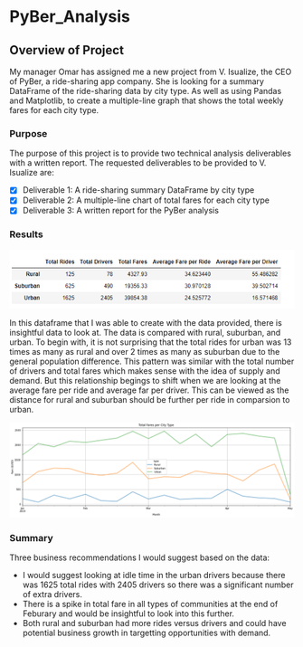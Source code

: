 # PyBer_Analysis

## Overview of Project
My manager Omar has assigned me a new project from V. Isualize, the CEO of PyBer, a ride-sharing app company. She is looking for a summary DataFrame of the ride-sharing data by city type. As well as using Pandas and Matplotlib, to create a multiple-line graph that shows the total weekly fares for each city type.

### Purpose
The purpose of this project is to provide two technical analysis deliverables with a written report.  The requested deliverables to be provided to V. Isualize are:

- [x] Deliverable 1: A ride-sharing summary DataFrame by city type
- [x] Deliverable 2: A multiple-line chart of total fares for each city type
- [x] Deliverable 3: A written report for the PyBer analysis

### Results

![PyBer_dataframe](/Analysis/PyBer_dataframe.PNG)

In this dataframe that I was able to create with the data provided, there is insightful data to look at. The data is compared with rural, suburban, and urban. To begin with, it is not surprising that the total rides for urban was 13 times as many as rural and over 2 times as many as suburban due to the general population difference. This pattern was similar with the total number of drivers and total fares which makes sense with the idea of supply and demand. But this relationship begings to shift when we are looking at the average fare per ride and average far per driver. This can be viewed as the distance for rural and suburban should be further per ride in comparsion to urban. 

![PyBer_fare_summary](/Analysis/PyBer_fare_summary.png)

### Summary
Three business recommendations I would suggest based on the data:
- I would suggest looking at idle time in the urban drivers because there was 1625 total rides with 2405 drivers so there was a significant number of extra drivers. 
- There is a spike in total fare in all types of communities at the end of Feburary and would be insightful to look into this further.
- Both rural and suburban had more rides versus drivers and could have potential business growth in targetting opportunities with demand. 